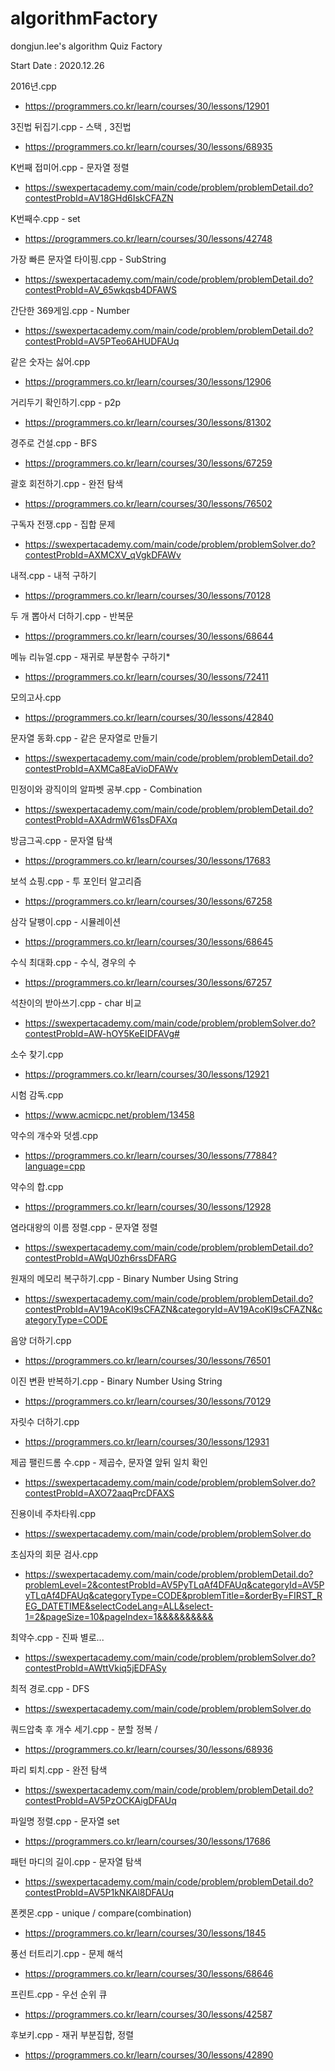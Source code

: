 # algorithmFactory
dongjun.lee's algorithm Quiz Factory

Start Date : 2020.12.26

2016년.cpp
 - https://programmers.co.kr/learn/courses/30/lessons/12901

3진법 뒤집기.cpp - 스택 , 3진법
 - https://programmers.co.kr/learn/courses/30/lessons/68935

K번째 접미어.cpp - 문자열 정렬
 - https://swexpertacademy.com/main/code/problem/problemDetail.do?contestProbId=AV18GHd6IskCFAZN

K번째수.cpp - set
 - https://programmers.co.kr/learn/courses/30/lessons/42748
 
가장 빠른 문자열 타이핑.cpp - SubString
 - https://swexpertacademy.com/main/code/problem/problemDetail.do?contestProbId=AV_65wkqsb4DFAWS
 
간단한 369게임.cpp - Number
 - https://swexpertacademy.com/main/code/problem/problemDetail.do?contestProbId=AV5PTeo6AHUDFAUq

같은 숫자는 싫어.cpp
 - https://programmers.co.kr/learn/courses/30/lessons/12906

거리두기 확인하기.cpp - p2p
 - https://programmers.co.kr/learn/courses/30/lessons/81302

경주로 건설.cpp - BFS
 - https://programmers.co.kr/learn/courses/30/lessons/67259

괄호 회전하기.cpp - 완전 탐색
 - https://programmers.co.kr/learn/courses/30/lessons/76502
 
구독자 전쟁.cpp - 집합 문제
 - https://swexpertacademy.com/main/code/problem/problemSolver.do?contestProbId=AXMCXV_qVgkDFAWv
 
내적.cpp - 내적 구하기
 - https://programmers.co.kr/learn/courses/30/lessons/70128
 
두 개 뽑아서 더하기.cpp - 반복문
 - https://programmers.co.kr/learn/courses/30/lessons/68644

메뉴 리뉴얼.cpp - 재귀로 부분함수 구하기*
 - https://programmers.co.kr/learn/courses/30/lessons/72411

모의고사.cpp
 - https://programmers.co.kr/learn/courses/30/lessons/42840
 
문자열 동화.cpp - 같은 문자열로 만들기
 - https://swexpertacademy.com/main/code/problem/problemDetail.do?contestProbId=AXMCa8EaVioDFAWv
 
민정이와 광직이의 알파벳 공부.cpp - Combination
 - https://swexpertacademy.com/main/code/problem/problemDetail.do?contestProbId=AXAdrmW61ssDFAXq
 
방금그곡.cpp - 문자열 탐색
 - https://programmers.co.kr/learn/courses/30/lessons/17683
 
보석 쇼핑.cpp - 투 포인터 알고리즘
 - https://programmers.co.kr/learn/courses/30/lessons/67258
 
삼각 달팽이.cpp - 시뮬레이션
 - https://programmers.co.kr/learn/courses/30/lessons/68645
 
수식 최대화.cpp - 수식, 경우의 수
 - https://programmers.co.kr/learn/courses/30/lessons/67257
 
석찬이의 받아쓰기.cpp - char 비교
 - https://swexpertacademy.com/main/code/problem/problemSolver.do?contestProbId=AW-hOY5KeEIDFAVg#

소수 찾기.cpp
 - https://programmers.co.kr/learn/courses/30/lessons/12921
 
시험 감독.cpp
  - https://www.acmicpc.net/problem/13458

약수의 개수와 덧셈.cpp
 - https://programmers.co.kr/learn/courses/30/lessons/77884?language=cpp
 
약수의 합.cpp
 - https://programmers.co.kr/learn/courses/30/lessons/12928
 
염라대왕의 이름 정렬.cpp - 문자열 정렬
 - https://swexpertacademy.com/main/code/problem/problemDetail.do?contestProbId=AWqU0zh6rssDFARG
 
원재의 메모리 복구하기.cpp - Binary Number Using String
 - https://swexpertacademy.com/main/code/problem/problemDetail.do?contestProbId=AV19AcoKI9sCFAZN&categoryId=AV19AcoKI9sCFAZN&categoryType=CODE

음양 더하기.cpp
 - https://programmers.co.kr/learn/courses/30/lessons/76501
 
이진 변환 반복하기.cpp - Binary Number Using String
 - https://programmers.co.kr/learn/courses/30/lessons/70129

자릿수 더하기.cpp
 - https://programmers.co.kr/learn/courses/30/lessons/12931
 
제곱 팰린드롬 수.cpp - 제곱수, 문자열 앞뒤 일치 확인
 - https://swexpertacademy.com/main/code/problem/problemSolver.do?contestProbId=AXO72aaqPrcDFAXS 
 
진용이네 주차타워.cpp
 - https://swexpertacademy.com/main/code/problem/problemSolver.do

초심자의 회문 검사.cpp
 - https://swexpertacademy.com/main/code/problem/problemDetail.do?problemLevel=2&contestProbId=AV5PyTLqAf4DFAUq&categoryId=AV5PyTLqAf4DFAUq&categoryType=CODE&problemTitle=&orderBy=FIRST_REG_DATETIME&selectCodeLang=ALL&select-1=2&pageSize=10&pageIndex=1&&&&&&&&&&

최약수.cpp - 진짜 별로...
 - https://swexpertacademy.com/main/code/problem/problemSolver.do?contestProbId=AWttVkiq5jEDFASy

최적 경로.cpp - DFS
 - https://swexpertacademy.com/main/code/problem/problemSolver.do

쿼드압축 후 개수 세기.cpp - 분할 정복 / 
 - https://programmers.co.kr/learn/courses/30/lessons/68936
 
파리 퇴치.cpp - 완전 탐색
 - https://swexpertacademy.com/main/code/problem/problemDetail.do?contestProbId=AV5PzOCKAigDFAUq

파일명 정렬.cpp - 문자열 set
 - https://programmers.co.kr/learn/courses/30/lessons/17686

패턴 마디의 길이.cpp - 문자열 탐색
 - https://swexpertacademy.com/main/code/problem/problemDetail.do?contestProbId=AV5P1kNKAl8DFAUq
 
폰켓몬.cpp - unique / compare(combination)
 - https://programmers.co.kr/learn/courses/30/lessons/1845
 
풍선 터트리기.cpp - 문제 해석
 - https://programmers.co.kr/learn/courses/30/lessons/68646

프린트.cpp - 우선 순위 큐
 - https://programmers.co.kr/learn/courses/30/lessons/42587

후보키.cpp - 재귀 부분집합, 정렬
 - https://programmers.co.kr/learn/courses/30/lessons/42890
 
 
